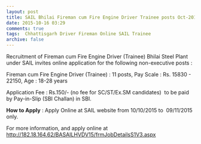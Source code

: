 ```yaml
---
layout: post
title: SAIL Bhilai Fireman cum Fire Engine Driver Trainee posts Oct-2015   
date: 2015-10-16 03:29
comments: true
tags:  Chhattisgarh Driver Fireman Online SAIL Trainee 
archive: false
---
```


Recruitment of Fireman cum Fire Engine Driver (Trainee)
Bhilai Steel Plant under SAIL invites online application for the following non-executive posts : 



 Fireman cum Fire Engine Driver (Trainee) : 11 posts, Pay Scale : Rs. 15830 - 22150, Age : 18-28 years 


Application Fee : Rs.150/- (no fee for SC/ST/Ex.SM candidates)  to be paid by Pay-in-Slip (SBI Challan) in SBI.

**How to Apply** : Apply Online at SAIL website from 10/10/2015 to  09/11/2015 only. 



For more information, and apply online at <http://182.18.164.62/BASAILHVDV15/frmJobDetailsS1V3.aspx>



